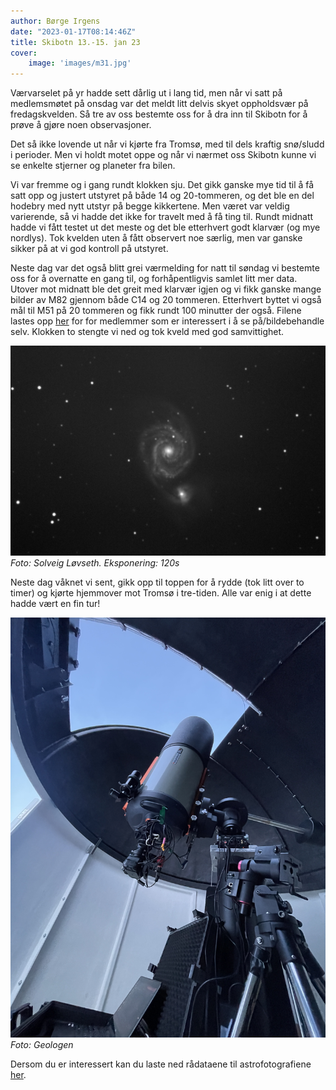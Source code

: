 ```yaml
---
author: Børge Irgens
date: "2023-01-17T08:14:46Z"
title: Skibotn 13.-15. jan 23
cover:
    image: 'images/m31.jpg'
---
```


Værvarselet på yr hadde sett dårlig ut i lang tid, men når vi satt på medlemsmøtet på onsdag var det meldt litt delvis skyet oppholdsvær på fredagskvelden. Så tre av oss bestemte oss for å dra inn til Skibotn for å prøve å gjøre noen observasjoner.

Det så ikke lovende ut når vi kjørte fra Tromsø, med til dels kraftig snø/sludd i perioder. Men vi holdt motet oppe og når vi nærmet oss Skibotn kunne vi se enkelte stjerner og planeter fra bilen.

Vi var fremme og i gang rundt klokken sju. Det gikk ganske mye tid til å få satt opp og justert utstyret på både 14 og 20-tommeren, og det ble en del hodebry med nytt utstyr på begge kikkertene. Men været var veldig varierende, så vi hadde det ikke for travelt med å få ting til. Rundt midnatt hadde vi fått testet ut det meste og det ble etterhvert godt klarvær (og mye nordlys). Tok kvelden uten å fått observert noe særlig, men var ganske sikker på at vi god kontroll på utstyret.

Neste dag var det også blitt grei værmelding for natt til søndag vi bestemte oss for å overnatte en gang til, og forhåpentligvis samlet litt mer data. Utover mot midnatt ble det greit med klarvær igjen og vi fikk ganske mange bilder av M82 gjennom både C14 og 20 tommeren. Etterhvert byttet vi også mål til M51 på 20 tommeren og fikk rundt 100 minutter der også. Filene lastes opp [her](https://www.jottacloud.com/s/091c4614f34e28049b0876d0dfda84dcfe7) for for medlemmer som er interessert i å se på/bildebehandle selv. Klokken to stengte vi ned og tok kveld med god samvittighet.

![M51 image](images/M51_120s.jpg)
*Foto: Solveig Løvseth. Eksponering: 120s*

Neste dag våknet vi sent, gikk opp til toppen for å rydde (tok litt over to timer) og kjørte hjemmover mot Tromsø i tre-tiden. Alle var enig i at dette hadde vært en fin tur!

![M51 image](images/c14.jpg)
*Foto: Geologen*

Dersom du er interessert kan du laste ned rådataene til astrofotografiene [her](https://www.jottacloud.com/s/091c4614f34e28049b0876d0dfda84dcfe7).
